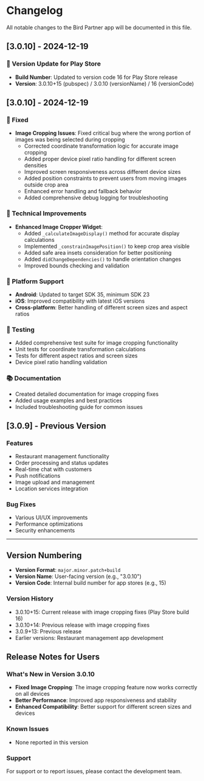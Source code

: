 # Changelog

All notable changes to the Bird Partner app will be documented in this file.

## [3.0.10] - 2024-12-19

### 🔄 Version Update for Play Store
- **Build Number**: Updated to version code 16 for Play Store release
- **Version**: 3.0.10+15 (pubspec) / 3.0.10 (versionName) / 16 (versionCode)

## [3.0.10] - 2024-12-19

### 🐛 Fixed
- **Image Cropping Issues**: Fixed critical bug where the wrong portion of images was being selected during cropping
  - Corrected coordinate transformation logic for accurate image cropping
  - Added proper device pixel ratio handling for different screen densities
  - Improved screen responsiveness across different device sizes
  - Added position constraints to prevent users from moving images outside crop area
  - Enhanced error handling and fallback behavior
  - Added comprehensive debug logging for troubleshooting

### 🔧 Technical Improvements
- **Enhanced Image Cropper Widget**:
  - Added `_calculateImageDisplay()` method for accurate display calculations
  - Implemented `_constrainImagePosition()` to keep crop area visible
  - Added safe area insets consideration for better positioning
  - Added `didChangeDependencies()` to handle orientation changes
  - Improved bounds checking and validation

### 📱 Platform Support
- **Android**: Updated to target SDK 35, minimum SDK 23
- **iOS**: Improved compatibility with latest iOS versions
- **Cross-platform**: Better handling of different screen sizes and aspect ratios

### 🧪 Testing
- Added comprehensive test suite for image cropping functionality
- Unit tests for coordinate transformation calculations
- Tests for different aspect ratios and screen sizes
- Device pixel ratio handling validation

### 📚 Documentation
- Created detailed documentation for image cropping fixes
- Added usage examples and best practices
- Included troubleshooting guide for common issues

## [3.0.9] - Previous Version

### Features
- Restaurant management functionality
- Order processing and status updates
- Real-time chat with customers
- Push notifications
- Image upload and management
- Location services integration

### Bug Fixes
- Various UI/UX improvements
- Performance optimizations
- Security enhancements

---

## Version Numbering

- **Version Format**: `major.minor.patch+build`
- **Version Name**: User-facing version (e.g., "3.0.10")
- **Version Code**: Internal build number for app stores (e.g., 15)

### Version History
- 3.0.10+15: Current release with image cropping fixes (Play Store build 16)
- 3.0.10+14: Previous release with image cropping fixes
- 3.0.9+13: Previous release
- Earlier versions: Restaurant management app development

## Release Notes for Users

### What's New in Version 3.0.10
- **Fixed Image Cropping**: The image cropping feature now works correctly on all devices
- **Better Performance**: Improved app responsiveness and stability
- **Enhanced Compatibility**: Better support for different screen sizes and devices

### Known Issues
- None reported in this version

### Support
For support or to report issues, please contact the development team. 
